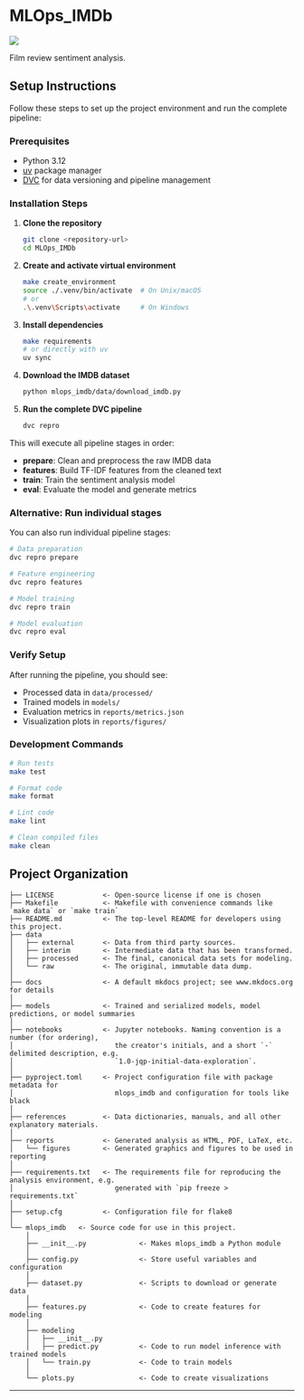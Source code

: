 # MLOps_IMDb

<a target="_blank" href="https://cookiecutter-data-science.drivendata.org/">
    <img src="https://img.shields.io/badge/CCDS-Project%20template-328F97?logo=cookiecutter" />
</a>

Film review sentiment analysis.

## Setup Instructions

Follow these steps to set up the project environment and run the complete pipeline:

### Prerequisites

- Python 3.12
- [uv](https://docs.astral.sh/uv/) package manager
- [DVC](https://dvc.org/) for data versioning and pipeline management

### Installation Steps

1. **Clone the repository**
   ```bash
   git clone <repository-url>
   cd MLOps_IMDb
   ```

2. **Create and activate virtual environment**
   ```bash
   make create_environment
   source ./.venv/bin/activate  # On Unix/macOS
   # or
   .\.venv\Scripts\activate     # On Windows
   ```

3. **Install dependencies**
   ```bash
   make requirements
   # or directly with uv
   uv sync
   ```

4. **Download the IMDB dataset**
   ```bash
   python mlops_imdb/data/download_imdb.py
   ```

5. **Run the complete DVC pipeline**
   ```bash
   dvc repro
   ```

This will execute all pipeline stages in order:
- **prepare**: Clean and preprocess the raw IMDB data
- **features**: Build TF-IDF features from the cleaned text
- **train**: Train the sentiment analysis model
- **eval**: Evaluate the model and generate metrics

### Alternative: Run individual stages

You can also run individual pipeline stages:

```bash
# Data preparation
dvc repro prepare

# Feature engineering
dvc repro features

# Model training
dvc repro train

# Model evaluation
dvc repro eval
```

### Verify Setup

After running the pipeline, you should see:
- Processed data in `data/processed/`
- Trained models in `models/`
- Evaluation metrics in `reports/metrics.json`
- Visualization plots in `reports/figures/`

### Development Commands

```bash
# Run tests
make test

# Format code
make format

# Lint code
make lint

# Clean compiled files
make clean
```

## Project Organization

```
├── LICENSE            <- Open-source license if one is chosen
├── Makefile           <- Makefile with convenience commands like `make data` or `make train`
├── README.md          <- The top-level README for developers using this project.
├── data
│   ├── external       <- Data from third party sources.
│   ├── interim        <- Intermediate data that has been transformed.
│   ├── processed      <- The final, canonical data sets for modeling.
│   └── raw            <- The original, immutable data dump.
│
├── docs               <- A default mkdocs project; see www.mkdocs.org for details
│
├── models             <- Trained and serialized models, model predictions, or model summaries
│
├── notebooks          <- Jupyter notebooks. Naming convention is a number (for ordering),
│                         the creator's initials, and a short `-` delimited description, e.g.
│                         `1.0-jqp-initial-data-exploration`.
│
├── pyproject.toml     <- Project configuration file with package metadata for 
│                         mlops_imdb and configuration for tools like black
│
├── references         <- Data dictionaries, manuals, and all other explanatory materials.
│
├── reports            <- Generated analysis as HTML, PDF, LaTeX, etc.
│   └── figures        <- Generated graphics and figures to be used in reporting
│
├── requirements.txt   <- The requirements file for reproducing the analysis environment, e.g.
│                         generated with `pip freeze > requirements.txt`
│
├── setup.cfg          <- Configuration file for flake8
│
└── mlops_imdb   <- Source code for use in this project.
    │
    ├── __init__.py             <- Makes mlops_imdb a Python module
    │
    ├── config.py               <- Store useful variables and configuration
    │
    ├── dataset.py              <- Scripts to download or generate data
    │
    ├── features.py             <- Code to create features for modeling
    │
    ├── modeling                
    │   ├── __init__.py 
    │   ├── predict.py          <- Code to run model inference with trained models          
    │   └── train.py            <- Code to train models
    │
    └── plots.py                <- Code to create visualizations
```

--------


